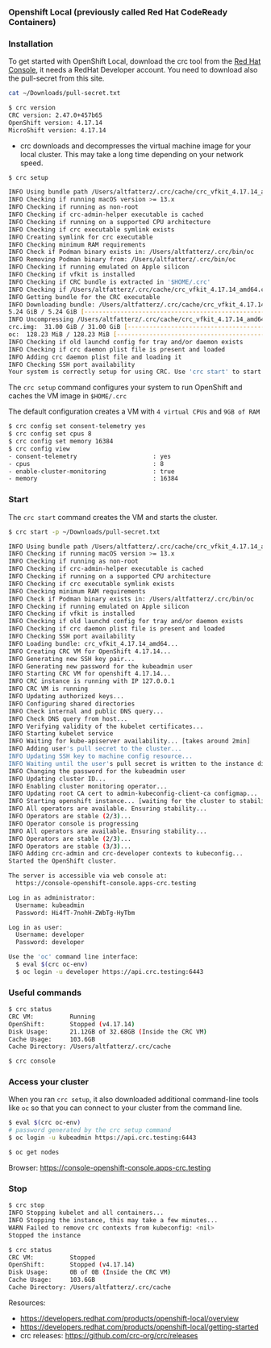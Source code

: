 ### Openshift Local (previously called Red Hat CodeReady Containers)

### Installation

To get started with OpenShift Local, download the crc tool from the [Red Hat Console](https://console.redhat.com/openshift/create/local), it needs a RedHat Developer account. 
You need to download also the pull-secret from this site.

```bash
cat ~/Downloads/pull-secret.txt
```

```bash
$ crc version
CRC version: 2.47.0+457b65
OpenShift version: 4.17.14
MicroShift version: 4.17.14
```

- crc downloads and decompresses the virtual machine image for your local cluster. This may take a long time depending on your network speed.
```bash
$ crc setup

INFO Using bundle path /Users/altfatterz/.crc/cache/crc_vfkit_4.17.14_amd64.crcbundle
INFO Checking if running macOS version >= 13.x
INFO Checking if running as non-root
INFO Checking if crc-admin-helper executable is cached
INFO Checking if running on a supported CPU architecture
INFO Checking if crc executable symlink exists
INFO Creating symlink for crc executable
INFO Checking minimum RAM requirements
INFO Check if Podman binary exists in: /Users/altfatterz/.crc/bin/oc
INFO Removing Podman binary from: /Users/altfatterz/.crc/bin/oc
INFO Checking if running emulated on Apple silicon
INFO Checking if vfkit is installed
INFO Checking if CRC bundle is extracted in '$HOME/.crc'
INFO Checking if /Users/altfatterz/.crc/cache/crc_vfkit_4.17.14_amd64.crcbundle exists
INFO Getting bundle for the CRC executable
INFO Downloading bundle: /Users/altfatterz/.crc/cache/crc_vfkit_4.17.14_amd64.crcbundle...
5.24 GiB / 5.24 GiB [----------------------------------------------------------------------------------------------------------------------------------------------------------------] 100.00% 8.43 MiB/s
INFO Uncompressing /Users/altfatterz/.crc/cache/crc_vfkit_4.17.14_amd64.crcbundle
crc.img:  31.00 GiB / 31.00 GiB [---------------------------------------------------------------------------------------------------------------------------------------------------------------] 100.00%
oc:  128.23 MiB / 128.23 MiB [------------------------------------------------------------------------------------------------------------------------------------------------------------------] 100.00%
INFO Checking if old launchd config for tray and/or daemon exists
INFO Checking if crc daemon plist file is present and loaded
INFO Adding crc daemon plist file and loading it
INFO Checking SSH port availability
Your system is correctly setup for using CRC. Use 'crc start' to start the instance
```

The `crc setup` command configures your system to run OpenShift and caches the VM image in `$HOME/.crc`

The default configuration creates a VM with `4 virtual CPUs` and `9GB of RAM`

```bash
$ crc config set consent-telemetry yes
$ crc config set cpus 8
$ crc config set memory 16384
$ crc config view
- consent-telemetry                     : yes
- cpus                                  : 8
- enable-cluster-monitoring             : true
- memory                                : 16384
```

### Start

The `crc start` command creates the VM and starts the cluster.

```bash
$ crc start -p ~/Downloads/pull-secret.txt

INFO Using bundle path /Users/altfatterz/.crc/cache/crc_vfkit_4.17.14_amd64.crcbundle
INFO Checking if running macOS version >= 13.x
INFO Checking if running as non-root
INFO Checking if crc-admin-helper executable is cached
INFO Checking if running on a supported CPU architecture
INFO Checking if crc executable symlink exists
INFO Checking minimum RAM requirements
INFO Check if Podman binary exists in: /Users/altfatterz/.crc/bin/oc
INFO Checking if running emulated on Apple silicon
INFO Checking if vfkit is installed
INFO Checking if old launchd config for tray and/or daemon exists
INFO Checking if crc daemon plist file is present and loaded
INFO Checking SSH port availability
INFO Loading bundle: crc_vfkit_4.17.14_amd64...
INFO Creating CRC VM for OpenShift 4.17.14...
INFO Generating new SSH key pair...
INFO Generating new password for the kubeadmin user
INFO Starting CRC VM for openshift 4.17.14...
INFO CRC instance is running with IP 127.0.0.1
INFO CRC VM is running
INFO Updating authorized keys...
INFO Configuring shared directories
INFO Check internal and public DNS query...
INFO Check DNS query from host...
INFO Verifying validity of the kubelet certificates...
INFO Starting kubelet service
INFO Waiting for kube-apiserver availability... [takes around 2min]
INFO Adding user's pull secret to the cluster...
INFO Updating SSH key to machine config resource...
INFO Waiting until the user's pull secret is written to the instance disk...
INFO Changing the password for the kubeadmin user
INFO Updating cluster ID...
INFO Enabling cluster monitoring operator...
INFO Updating root CA cert to admin-kubeconfig-client-ca configmap...
INFO Starting openshift instance... [waiting for the cluster to stabilize]
INFO All operators are available. Ensuring stability...
INFO Operators are stable (2/3)...
INFO Operator console is progressing
INFO All operators are available. Ensuring stability...
INFO Operators are stable (2/3)...
INFO Operators are stable (3/3)...
INFO Adding crc-admin and crc-developer contexts to kubeconfig...
Started the OpenShift cluster.

The server is accessible via web console at:
  https://console-openshift-console.apps-crc.testing

Log in as administrator:
  Username: kubeadmin
  Password: Hi4fT-7nohH-ZWbTg-HyTbm

Log in as user:
  Username: developer
  Password: developer

Use the 'oc' command line interface:
  $ eval $(crc oc-env)
  $ oc login -u developer https://api.crc.testing:6443
```

### Useful commands

```bash
$ crc status
CRC VM:          Running
OpenShift:       Stopped (v4.17.14)
Disk Usage:      21.12GB of 32.68GB (Inside the CRC VM)
Cache Usage:     103.6GB
Cache Directory: /Users/altfatterz/.crc/cache

$ crc console
```

### Access your cluster

When you ran `crc setup`, it also downloaded additional command-line tools like `oc` so that you can connect to your cluster from the command line.

```bash
$ eval $(crc oc-env)
# password generated by the crc setup command
$ oc login -u kubeadmin https://api.crc.testing:6443
```

```bash
$ oc get nodes
```

Browser: https://console-openshift-console.apps-crc.testing

### Stop

```bash
$ crc stop
INFO Stopping kubelet and all containers...
INFO Stopping the instance, this may take a few minutes...
WARN Failed to remove crc contexts from kubeconfig: <nil>
Stopped the instance

$ crc status
CRC VM:          Stopped
OpenShift:       Stopped (v4.17.14)
Disk Usage:      0B of 0B (Inside the CRC VM)
Cache Usage:     103.6GB
Cache Directory: /Users/altfatterz/.crc/cache
```

Resources:

* https://developers.redhat.com/products/openshift-local/overview
* https://developers.redhat.com/products/openshift-local/getting-started
* crc releases: https://github.com/crc-org/crc/releases